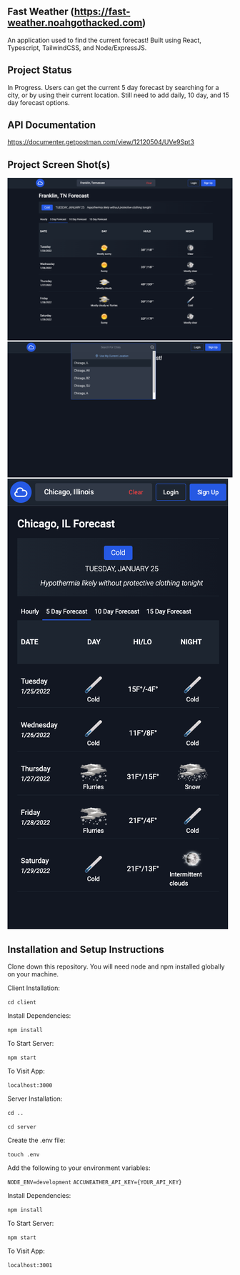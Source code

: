 ## Fast Weather (https://fast-weather.noahgothacked.com)
An application used to find the current forecast! Built using React, Typescript, TailwindCSS, and Node/ExpressJS.

## Project Status
In Progress. Users can get the current 5 day forecast by searching for a city, or by using their current location. Still need to add daily, 10 day, and 15 day forecast options.

## API Documentation
https://documenter.getpostman.com/view/12120504/UVe9Spt3

## Project Screen Shot(s)
 ![Screenshot 1](/client/screenshots/screenshot-1.png?raw=true "Forecast detail view")
![Screenshot 2](/client/screenshots/screenshot-2.png?raw=true "Searching functionality")
![Screenshot 3](/client/screenshots/screenshot-3.png?raw=true "Fully responsive")

## Installation and Setup Instructions
Clone down this repository. You will need node and npm installed globally on your machine.

Client Installation:

`cd client`

Install Dependencies:

`npm install`

To Start Server:

`npm start`

To Visit App:

`localhost:3000`

Server Installation:

`cd ..`

`cd server`

Create the .env file:

`touch .env`

Add the following to your environment variables:

`NODE_ENV=development`
`ACCUWEATHER_API_KEY={YOUR_API_KEY}`

Install Dependencies:

`npm install`

To Start Server:

`npm start`

To Visit App:

`localhost:3001`


